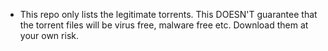 * This repo only lists the legitimate torrents. This DOESN'T guarantee that the torrent files will be virus free, malware free etc.
Download them at your own risk.
